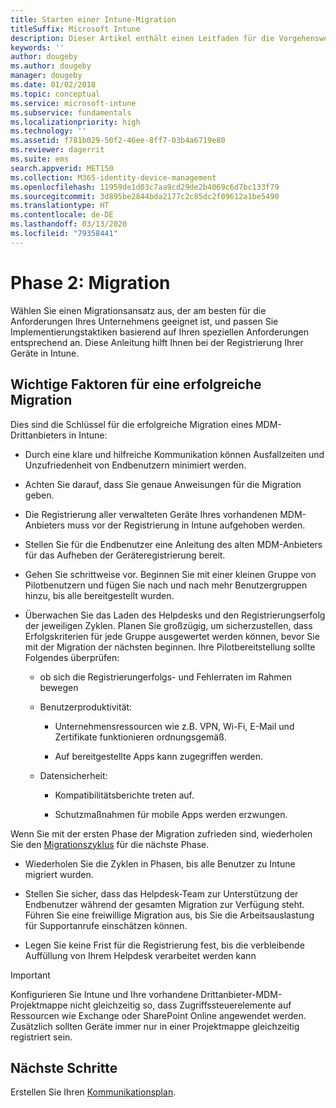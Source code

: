 ```yaml
---
title: Starten einer Intune-Migration
titleSuffix: Microsoft Intune
description: Dieser Artikel enthält einen Leitfaden für die Vorgehensweise beim Starten einer Migrationskampagne zu Microsoft Intune.
keywords: ''
author: dougeby
ms.author: dougeby
manager: dougeby
ms.date: 01/02/2018
ms.topic: conceptual
ms.service: microsoft-intune
ms.subservice: fundamentals
ms.localizationpriority: high
ms.technology: ''
ms.assetid: f781b029-50f2-46ee-8ff7-03b4a6719e80
ms.reviewer: dagerrit
ms.suite: ems
search.appverid: MET150
ms.collection: M365-identity-device-management
ms.openlocfilehash: 11959de1d03c7aa9cd29de2b4069c6d7bc133f79
ms.sourcegitcommit: 3d895be2844bda2177c2c85dc2f09612a1be5490
ms.translationtype: HT
ms.contentlocale: de-DE
ms.lasthandoff: 03/13/2020
ms.locfileid: "79358441"
---
```

# <a name="phase-2-migration-campaign"></a>Phase 2: Migration

Wählen Sie einen Migrationsansatz aus, der am besten für die Anforderungen Ihres Unternehmens geeignet ist, und passen Sie Implementierungstaktiken basierend auf Ihren speziellen Anforderungen entsprechend an. Diese Anleitung hilft Ihnen bei der Registrierung Ihrer Geräte in Intune.

## <a name="keys-to-a-successful-migration"></a>Wichtige Faktoren für eine erfolgreiche Migration

Dies sind die Schlüssel für die erfolgreiche Migration eines MDM-Drittanbieters in Intune:

- Durch eine klare und hilfreiche Kommunikation können Ausfallzeiten und Unzufriedenheit von Endbenutzern minimiert werden.

- Achten Sie darauf, dass Sie genaue Anweisungen für die Migration geben.

- Die Registrierung aller verwalteten Geräte Ihres vorhandenen MDM-Anbieters muss vor der Registrierung in Intune aufgehoben werden.

- Stellen Sie für die Endbenutzer eine Anleitung des alten MDM-Anbieters für das Aufheben der Geräteregistrierung bereit.

- Gehen Sie schrittweise vor. Beginnen Sie mit einer kleinen Gruppe von Pilotbenutzern und fügen Sie nach und nach mehr Benutzergruppen hinzu, bis alle bereitgestellt wurden.

- Überwachen Sie das Laden des Helpdesks und den Registrierungserfolg der jeweiligen Zyklen. Planen Sie großzügig, um sicherzustellen, dass Erfolgskriterien für jede Gruppe ausgewertet werden können, bevor Sie mit der Migration der nächsten beginnen. Ihre Pilotbereitstellung sollte Folgendes überprüfen:

  - ob sich die Registrierungerfolgs- und Fehlerraten im Rahmen bewegen

  - Benutzerproduktivität:

    - Unternehmensressourcen wie z.B. VPN, Wi-Fi, E-Mail und Zertifikate funktionieren ordnungsgemäß.

    - Auf bereitgestellte Apps kann zugegriffen werden.

  - Datensicherheit:

    - Kompatibilitätsberichte treten auf.

    - Schutzmaßnahmen für mobile Apps werden erzwungen.

Wenn Sie mit der ersten Phase der Migration zufrieden sind, wiederholen Sie den [Migrationszyklus](migration-guide-cycle.md) für die nächste Phase.

- Wiederholen Sie die Zyklen in Phasen, bis alle Benutzer zu Intune migriert wurden.

- Stellen Sie sicher, dass das Helpdesk-Team zur Unterstützung der Endbenutzer während der gesamten Migration zur Verfügung steht. Führen Sie eine freiwillige Migration aus, bis Sie die Arbeitsauslastung für Supportanrufe einschätzen können.

- Legen Sie keine Frist für die Registrierung fest, bis die verbleibende Auffüllung von Ihrem Helpdesk verarbeitet werden kann

> [!IMPORTANT]
> Konfigurieren Sie Intune und Ihre vorhandene Drittanbieter-MDM-Projektmappe nicht gleichzeitig so, dass Zugriffssteuerelemente auf Ressourcen wie Exchange oder SharePoint Online angewendet werden. Zusätzlich sollten Geräte immer nur in einer Projektmappe gleichzeitig registriert sein.

## <a name="next-steps"></a>Nächste Schritte

Erstellen Sie Ihren [Kommunikationsplan](migration-guide-communication-plan.md).
